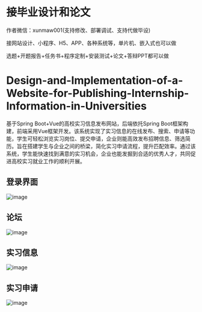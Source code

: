 # 接毕业设计和论文
作者微信：xunmaw001(支持修改、部署调试、支持代做毕设)

接网站设计、小程序、H5、APP、各种系统等，单片机、嵌入式也可以做

选题+开题报告+任务书+程序定制+安装测试+论文+答辩PPT都可以做
# Design-and-Implementation-of-a-Website-for-Publishing-Internship-Information-in-Universities
基于Spring Boot+Vue的高校实习信息发布网站，后端依托Spring Boot框架构建，前端采用Vue框架开发。该系统实现了实习信息的在线发布、搜索、申请等功能，学生可轻松浏览实习岗位、提交申请，企业则能高效发布招聘信息、筛选简历。旨在搭建学生与企业之间的桥梁，简化实习申请流程，提升匹配效率。通过该系统，学生能快速找到满意的实习机会，企业也能发掘到合适的优秀人才，共同促进高校实习就业工作的顺利开展。
## 登录界面
![image](https://github.com/user-attachments/assets/c412c9cf-ea9e-4073-8a24-630a19157af4)
## 论坛
![image](https://github.com/user-attachments/assets/2e962152-9e10-4aa3-904d-4b9359bfc63c)
## 实习信息
![image](https://github.com/user-attachments/assets/f39cb81e-4d99-4687-a25d-a09eb6fff91c)
## 实习申请
![image](https://github.com/user-attachments/assets/3ca0cbbf-ea89-4931-b51d-e697ca066782)
